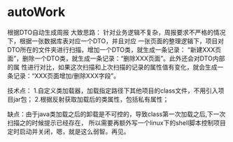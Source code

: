 # autoWork
根据DTO自动生成周报
大致思路：
    针对业务逻辑不复杂，周报要求不严格的情况下，根据一张数据库表对应一个DTO，并且对应
    一张页面的整理逻辑下，项目对DTO所在的文件夹进行扫描，增加一个DTO类，就生成一条记录：
    “新建XXX页面”，删除一个DTO类，就生成一条记录：“删除XXX页面”。此外还会对DTO内部的属
    性进行对比，如果这次扫描和上次扫描的记录的属性值有变化，就会生成一条记录：“XXX页面增加/删除XXX字段”。

技术点：
    1.自定义类加载器，加载指定路径下其他项目的class文件，不用引入项目jar包；
    2.根据反射获取加载后的类属性，包括私有属性；

缺点：由于java类加载之后的卸载是不可控的，导致class第一次加载之后,下一次扫描之的时候提示已经存在，
     所以需要再额外写一个linux下的shell脚本控制项目定时启动并关闭，嗯，就是这么弱智。再见。
    
